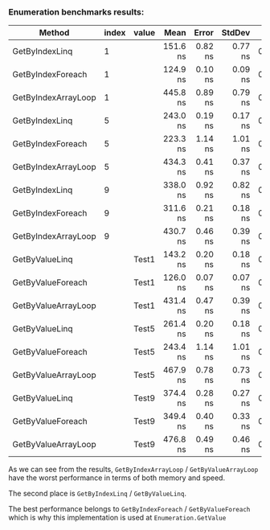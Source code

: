 ### Enumeration benchmarks results:

| Method              | index | value |     Mean |   Error |  StdDev |   Gen0 | Allocated |
|---------------------|-------|-------|---------:|--------:|--------:|-------:|----------:|
| GetByIndexLinq      | 1     |       | 151.6 ns | 0.82 ns | 0.77 ns | 0.0477 |     400 B |
| GetByIndexForeach   | 1     |       | 124.9 ns | 0.10 ns | 0.09 ns | 0.0372 |     312 B |
| GetByIndexArrayLoop | 1     |       | 445.8 ns | 0.89 ns | 0.79 ns | 0.0763 |     640 B |
| GetByIndexLinq      | 5     |       | 243.0 ns | 0.19 ns | 0.17 ns | 0.0477 |     400 B |
| GetByIndexForeach   | 5     |       | 223.3 ns | 1.14 ns | 1.01 ns | 0.0372 |     312 B |
| GetByIndexArrayLoop | 5     |       | 434.3 ns | 0.41 ns | 0.37 ns | 0.0763 |     640 B |
| GetByIndexLinq      | 9     |       | 338.0 ns | 0.92 ns | 0.82 ns | 0.0477 |     400 B |
| GetByIndexForeach   | 9     |       | 311.6 ns | 0.21 ns | 0.18 ns | 0.0372 |     312 B |
| GetByIndexArrayLoop | 9     |       | 430.7 ns | 0.46 ns | 0.39 ns | 0.0763 |     640 B |
| GetByValueLinq      |       | Test1 | 143.2 ns | 0.20 ns | 0.18 ns | 0.0477 |     400 B |
| GetByValueForeach   |       | Test1 | 126.0 ns | 0.07 ns | 0.07 ns | 0.0372 |     312 B |
| GetByValueArrayLoop |       | Test1 | 431.4 ns | 0.47 ns | 0.39 ns | 0.0763 |     640 B |
| GetByValueLinq      |       | Test5 | 261.4 ns | 0.20 ns | 0.18 ns | 0.0477 |     400 B |
| GetByValueForeach   |       | Test5 | 243.4 ns | 1.14 ns | 1.01 ns | 0.0372 |     312 B |
| GetByValueArrayLoop |       | Test5 | 467.9 ns | 0.78 ns | 0.73 ns | 0.0763 |     640 B |
| GetByValueLinq      |       | Test9 | 374.4 ns | 0.28 ns | 0.27 ns | 0.0477 |     400 B |
| GetByValueForeach   |       | Test9 | 349.4 ns | 0.40 ns | 0.33 ns | 0.0372 |     312 B |
| GetByValueArrayLoop |       | Test9 | 476.8 ns | 0.49 ns | 0.46 ns | 0.0763 |     640 B |

As we can see from the results, `GetByIndexArrayLoop` / `GetByValueArrayLoop` have the worst performance
in terms of both memory and speed.

The second place is `GetByIndexLinq` / `GetByValueLinq`.

The best performance belongs to `GetByIndexForeach` / `GetByValueForeach`
which is why this implementation is used at `Enumeration.GetValue`